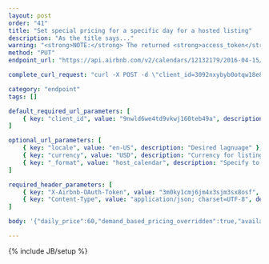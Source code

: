```yaml
---
layout: post
order: "41"
title: "Set special pricing for a specific day for a hosted listing"
description: "As the title says..."
warning: "<strong>NOTE:</strong> The returned <strong>access_token</strong> is required to hit logged-in endpoints."
method: "PUT"
endpoint_url: "https://api.airbnb.com/v2/calendars/12132179/2016-04-15/2016-04-15"

complete_curl_request: "curl -X POST -d \"client_id=3092nxybyb0otqw18e8nh5nty\" -d \"locale=en-US\" -d \"currency=USD\" id \"_format=host_calendar\" -H \"X-Airbnb-OAuth-Token: 9nwld6we4td9vkwj160teb49a\" -H \"Content-Type: application/json; charset=UTF-8\" --data-binary \"{\"daily_price\":60,\"demand_based_pricing_overridden\":true,\"availability\":\"available\"}\" --compressed https://api.airbnb.com/v2/batch/"

category: "endpoint"
tags: []

default_required_url_parameters: [
	{ key: "client_id", value: "9nwld6we4td9vkwj160teb49a", description: "API Key" }
]

optional_url_parameters: [
	{ key: "locale", value: "en-US", description: "Desired lagnuage" },
	{ key: "currency", value: "USD", description: "Currency for listings" },
	{ key: "_format", value: "host_calendar", description: "Specify to update host calendar." }
]

required_header_parameters: [
	{ key: "X-Airbnb-OAuth-Token", value: "3m0ky1cmj6jm4x3sjm3sx8osf", description: "Airbnb auth token (from auth-ing with login endpoints)" },
	{ key: "Content-Type", value: "application/json; charset=UTF-8", description: "Content type" }
]

body: '{"daily_price":60,"demand_based_pricing_overridden":true,"availability":"available"}'

---
```

{% include JB/setup %}
